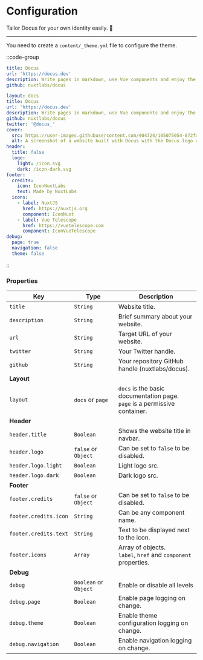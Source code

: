 # Configuration

Tailor Docus for your own identity easily. 🌈

---

You need to create a `content/_theme.yml` file to configure the theme.

::code-group

```yaml [Minimal _theme.yml]
title: Docus
url: 'https://docus.dev'
description: Write pages in markdown, use Vue components and enjoy the power of Nuxt with a blazing fast developer experience.
github: nuxtlabs/docus
```

```yaml [Complete _theme.yml]
layout: docs
title: Docus
url: 'https://docus.dev'
description: Write pages in markdown, use Vue components and enjoy the power of Nuxt with a blazing fast developer experience.
github: nuxtlabs/docus
twitter: '@docus_'
cover:
  src: https://user-images.githubusercontent.com/904724/105075054-872fac80-5a89-11eb-8aab-46dd254ad986.png
  alt: A screenshot of a website built with Docus with the Docus logo on top of it.
header:
  title: false
  logo:
    light: /icon.svg
    dark: /icon-dark.svg
footer:
  credits:
    icon: IconNuxtLabs
    text: Made by NuxtLabs
  icons:
    - label: NuxtJS
      href: https://nuxtjs.org
      component: IconNuxt
    - label: Vue Telescope
      href: https://vuetelescope.com
      component: IconVueTelescope
debug:
  page: true
  navigation: false
  theme: false
```

::

### Properties

| Key | Type | Description |
|---------|------|-------------|
| `title` | `String` | Website title. |
| `description` | `String` | Brief summary about your website. |
| `url` | `String` | Target URL of your website. |
| `twitter` | `String` | Your Twitter handle. |
| `github` | `String` | Your repository GitHub handle (nuxtlabs/docus). |
| **Layout** | | |
| `layout` | `docs` or `page` | `docs` is the basic documentation page.<br/> `page` is a permissive container. |
| **Header** | | |
| `header.title` | `Boolean` | Shows the website title in navbar. |
| `header.logo` | `false` or `Object` | Can be set to `false` to be disabled. |
| `header.logo.light` | `Boolean` | Light logo src. |
| `header.logo.dark` | `Boolean` | Dark logo src. |
| **Footer** | | |
| `footer.credits` | `false` or `Object` | Can be set to `false` to be disabled. |
| `footer.credits.icon` | `String` | Can be any component name. |
| `footer.credits.text` | `String` | Text to be displayed next to the icon. |
| `footer.icons` | `Array` | Array of objects.<br/>`label`, `href` and `component` properties. |
| **Debug** | | |
| `debug` | `Boolean` or `Object` | Enable or disable all levels |
| `debug.page` | `Boolean` | Enable page logging on change. |
| `debug.theme` | `Boolean` | Enable theme configuration logging on change. |
| `debug.navigation` | `Boolean` | Enable navigation logging on change. |
